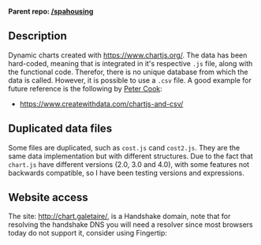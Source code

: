 **Parent repo: [/spahousing](https://github.com/galetaire/spahousing)**

## Description

Dynamic charts created with https://www.chartjs.org/. The data has been hard-coded, meaning that is integrated in it's respective ``.js`` file, along with the functional code. Therefor, there is no unique database from which the data is called. However, it is possible to use a ``.csv`` file. A good example for future reference is the following by [Peter Cook](https://twitter.com/peter_r_cook):
* https://www.createwithdata.com/chartjs-and-csv/

## Duplicated data files

Some files are duplicated, such as ``cost.js`` cand ``cost2.js``. They are the same data implementation but with different structures. Due to the fact that ``chart.js`` have different versions (2.0, 3.0 and 4.0), with some features not backwards compatible, so I have been testing versions and expressions.

## Website access

The site: http://chart.galetaire/, is a Handshake domain, note that for resolving the handshake DNS you will need a resolver since most browsers today do not support it, consider using Fingertip:
